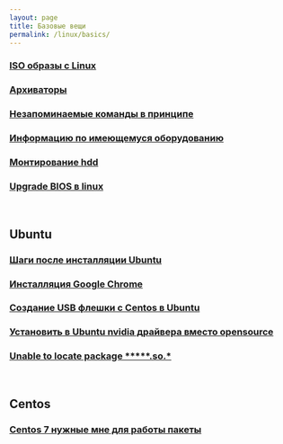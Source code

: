 ```yaml
---
layout: page
title: Базовые вещи
permalink: /linux/basics/
---
```



### [ISO образы с Linux](/linux/basics/distrib/)

### [Архиваторы](/linux/basics/archives/)

### [Незапоминаемые команды в принципе](/linux/basics/commands/)

### [Информацию по имеющемуся оборудованию](/linux/basics/hardware-info/)

### [Монтирование hdd](/linux/basics/mount-hdd-disks/)

### [Upgrade BIOS в linux](/linux/basics/bios-upgrade/)


<br/>

## Ubuntu

### [Шаги после инсталляции Ubuntu](/linux/basics/ubuntu/steps-after-installation/)

### [Инсталляция Google Chrome](/linux/basics/ubuntu/chrome/)

### [Создание USB флешки с Centos в Ubuntu](/linux/basics/ubuntu/make-usb-flash/)

### [Установить в Ubuntu nvidia драйвера вместо opensource](/linux/basics/ubuntu/drivers/nvidia/)

### [Unable to locate package *****.so.*](/linux/basics/ubuntu/Install-package-for-missing-libraries/)


<br/>

## Centos

### [Centos 7 нужные мне для работы пакеты](/linux/basics/centos/7/steps-after-installation/)

